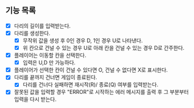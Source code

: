 ## 기능 목록
- [X] 다리의 길이를 입력받는다.
- [X] 다리를 생성한다.
  - [X] 무작위 값을 생성 후 0인 경우 D, 1인 경우 U로 나타낸다.
  - [X] 위 칸으로 건널 수 있는 경우 U로 아래 칸을 건널 수 있는 경우 D로 간주한다.
-[X] 플레이어는 이동할 칸을 선택한다.
  - [X] 입력은 U,D 만 가능하다.
- [X] 플레이어가 선택한 칸이 건널 수 있다면 O, 건널 수 없다면 X로 표시한다.
- [X] 다리를 끝까지 건너면 게임이 종료된다.
  - [X] 다리를 건너다 실패하면 재시작(R)/ 종료(Q) 여부를 입력받는다.
- [X] 잘못된 값을 입력할 경우 "ERROR"로 시작하는 에러 메시지를 출력 후 그 부분부터 입력을 다시 받는다.